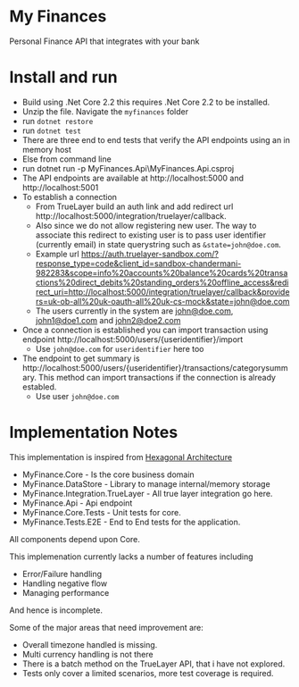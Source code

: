 # My Finances
Personal Finance API that integrates with your bank

# Install and run
- Build using .Net Core 2.2 this requires .Net Core 2.2 to be installed.
- Unzip the file. Navigate the `myfinances` folder
- run `dotnet restore`
- run `dotnet test`
- There are three end to end tests that verify the API endpoints using an in memory host
- Else from command line
- run dotnet run -p MyFinances.Api\MyFinances.Api.csproj
- The API endpoints are available at http://localhost:5000 and http://localhost:5001
- To establish a connection
  - From TrueLayer build an auth link and add redirect url http://localhost:5000/integration/truelayer/callback.
  - Also since we do not allow registering new user. The way to associate this redirect to existing user is to pass user identifier (currently email) in state querystring such as `&state=john@doe.com`.
  - Example url https://auth.truelayer-sandbox.com/?response_type=code&client_id=sandbox-chandermani-982283&scope=info%20accounts%20balance%20cards%20transactions%20direct_debits%20standing_orders%20offline_access&redirect_uri=http://localhost:5000/integration/truelayer/callback&providers=uk-ob-all%20uk-oauth-all%20uk-cs-mock&state=john@doe.com
  - The users currently in the system are john@doe.com, john1@doe1.com and john2@doe2.com
- Once a connection is established you can import transaction using endpoint http://localhost:5000/users/{useridentifier}/import
  - Use `john@doe.com` for `useridentifier` here too
- The endpoint to get summary is http://localhost:5000/users/{useridentifier}/transactions/categorysummary. This method can import transactions if the connection is already establed. 
  - Use user `john@doe.com`

# Implementation Notes
This implementation is inspired from [Hexagonal Architecture](https://en.wikipedia.org/wiki/Hexagonal_architecture_(software))
- MyFinance.Core - Is the core business domain
- MyFinance.DataStore - Library to manage internal/memory storage
- MyFinance.Integration.TrueLayer - All true layer integration go here.
- MyFinance.Api - Api endpoint
- MyFinance.Core.Tests - Unit tests for core.
- MyFinance.Tests.E2E - End to End tests for the application.

All components depend upon Core.

This implemenation currently lacks a number of features including
- Error/Failure handling
- Handling negative flow
- Managing performance

And hence is incomplete. 

Some of the major areas that need improvement are:
- Overall timezone handled is missing.
- Multi currency handling is not there
- There is a batch method on the TrueLayer API, that i have not explored.
- Tests only cover a limited scenarios, more test coverage is required.
